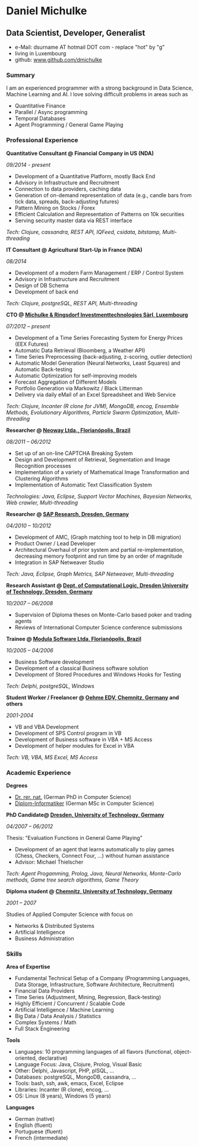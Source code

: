 # Daniel Michulke

Data Scientist, Developer, Generalist
----------------

- e-Mail: dsurname AT hotmail DOT com - replace "hot" by "g" 
- living in Luxembourg
- github: www.github.com/dmichulke

### Summary
I am an experienced programmer with a strong background in Data Science, Machine Learning and AI.
I love solving difficult problems in areas such as
  - Quantitative Finance
  - Parallel / Async programming
  - Temporal Databases
  - Agent Programming / General Game Playing

### Professional Experience

**Quantitative Consultant @ Financial Company in US (NDA)**

*09/2014 - present*

- Development of a Quantitative Platform, mostly Back End
- Advisory in Infrastructure and Recruitment
- Connection to data providers, caching data
- Generation of on-demand representation of data (e.g., candle bars from tick data, spreads, back-adjusting futures) 
- Pattern Mining on Stocks / Forex
- Efficient Calculation and Representation of Patterns on 10k securities
- Serving security master data via REST interface

*Tech: Clojure, cassandra, REST API, IQFeed, csidata, bitstamp, Multi-threading*

**IT Consultant @ Agricultural Start-Up in France (NDA)**

*08/2014*

- Development of a modern Farm Management / ERP / Control System
- Advisory in Infrastructure and Recruitment
- Design of DB Schema
- Development of back end

*Tech: Clojure, postgreSQL, REST API, Multi-threading*

**CTO @ [Michulke & Ringsdorf Investmenttechnologies Sàrl, Luxembourg](www.mri.lu)**

*07/2012 – present*

- Development of a Time Series Forecasting System for Energy Prices (EEX Futures)
- Automatic Data Retrieval (Bloomberg, a Weather API)
- Time Series Preprocessing (back-adjusting, z-scoring, outlier detection)
- Automatic Model Generation (Neural Networks, Least Squares) and Automatic Back-testing
- Automatic Optimization for self-improving models
- Forecast Aggregation of Different Models
- Portfolio Generation via Markowitz / Black Litterman
- Delivery via daily eMail of an Excel Spreadsheet and Web Service

*Tech: Clojure, Incanter (R clone for JVM), MongoDB, encog, Ensemble Methods, Evolutionary Algorithms, Particle Swarm Optimization, Multi-threading*

**Researcher @ [Neoway Ltda., Florianópolis, Brazil](http://www.neoway.com.br/)**

*08/2011 – 06/2012*

- Set up of an on-line CAPTCHA Breaking System
- Design and Development of Retrieval, Segmentation and Image Recognition processes
- Implementation of a variety of Mathematical Image Transformation and Clustering Algorithms
- Implementation of Automatic Text Classification System

*Technologies: Java, Eclipse, Support Vector Machines, Bayesian Networks, Web crawler, Multi-threading*

**Researcher @ [SAP Research, Dresden, Germany](https://en.wikipedia.org/wiki/SAP_Research)**

*04/2010 – 10/2012*

- Development of AMC, (Graph matching tool to help in DB migration)
- Product Owner / Lead Developer
- Architectural Overhaul of prior system and partial re-implementation, decreasing memory footprint and run time by an order of magnitude
- Integration in SAP Netweaver Studio

*Tech: Java, Eclipse, Graph Metrics, SAP Netweaver, Multi-threading*

**Research Assistant @ [Dept. of Computational Logic, Dresden University of Technology, Dresden, Germany](http://www.inf.tu-dresden.de/?node_id=3453&In=en)**

*10/2007 – 06/2008*

- Supervision of Diploma theses on Monte-Carlo based poker and trading agents
- Reviews of International Computer Science conference submissions

**Trainee @ [Modula Software Ltda, Florianópolis, Brazil](https://www.modula.com.br/)**

*10/2005 – 04/2006*

- Business Software development
- Development of a classical Business software solution 
- Development of Stored Procedures and Windows Hooks for Testing

*Tech: Delphi, postgreSQL, Windows*

**Student Worker / Freelancer @ [Oehme EDV, Chemnitz, Germany](http://www.oehmeedv.de/) and others**

*2001-2004*

- VB and VBA Development
- Development of SPS Control program in VB
- Development of Business software in VBA + MS Access
- Development of helper modules for Excel in VBA

*Tech: VB, VBA, MS Excel, MS Access*

### Academic Experience

**Degrees**

- [Dr. rer. nat.](https://en.wikipedia.org/wiki/Doctor_of_Science#Austria.2C_Germany.2C_and_Switzerland) (German PhD in Computer Science)
- [Diplom-Informatiker](https://en.wikipedia.org/wiki/Diplom#International_comparison_.28Germany.29) (German MSc in Computer Science)


**PhD Candidate@ [Dresden, University of Technology, Germany](http://tu-dresden.de/en)**

*04/2007 – 06/2012*

Thesis: “Evaluation Functions in General Game Playing” 
- Development of an agent that learns automatically to play games (Chess, Checkers, Connect Four, ...) without human assistance
- Advisor: Michael Thielscher

*Tech: Agent Progamming, Prolog, Java, Neural Networks, Monte-Carlo methods, Game tree search algorithms, Game Theory*

**Diploma student @ [Chemnitz, University of Technology, Germany](https://www.tu-chemnitz.de/index.html.en)**

*2001 – 2007*

Studies of Applied Computer Science with focus on 
- Networks & Distributed Systems
- Artificial Intelligence
- Business Administration

### Skills

**Area of Expertise**

- Fundamental Technical Setup of a Company (Programming Languages, Data Storage, Infrastructure, Software Architecture, Recruitment)
- Financial Data Providers
- Time Series (Adjustment, Mining, Regression, Back-testing)
- Highly Efficient / Concurrent / Scalable Code
- Artificial Intelligence / Machine Learning
- Big Data / Data Analysis / Statistics
- Complex Systems / Math
- Full Stack Engineering


**Tools**

- Languages: 10 programming languages of all flavors (functional, object-oriented, declarative)
- Language Focus: Java, Clojure, Prolog, Visual Basic
- Other: Delphi, Javascript, PHP, plSQL, ...
- Databases: postgreSQL, MongoDB, cassandra, …
- Tools: bash, ssh, awk, emacs, Excel, Eclipse
- Libraries: Incanter (R clone), encog, ...
- OS: Linux (8 years), Windows (5 years)

**Languages**

- German (native)
- English (fluent)
- Portuguese (fluent)
- French (intermediate)

